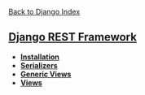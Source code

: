 [Back to Django Index](index.md)

## [Django REST Framework](http://www.django-rest-framework.org/)

* **[Installation](http://www.django-rest-framework.org/#installation)**
* **[Serializers](http://www.django-rest-framework.org/api-guide/serializers/)**
* **[Generic Views](http://www.django-rest-framework.org/api-guide/generic-views/)**
* **[Views](http://www.django-rest-framework.org/api-guide/views/)**